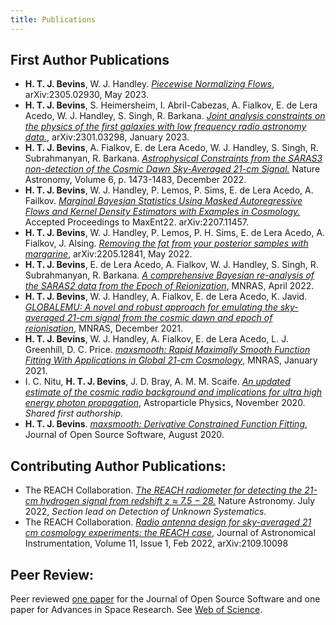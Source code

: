 ```yaml
---
title: Publications
---
```


## First Author Publications

- **H. T. J. Bevins**, W. J. Handley. [*Piecewise Normalizing Flows*](https://arxiv.org/abs/2305.02930), arXiv:2305.02930, May 2023.
- **H. T. J. Bevins**, S. Heimersheim, I. Abril-Cabezas, A. Fialkov, E. de Lera Acedo, W. J. Handley, S. Singh, R. Barkana. [*Joint analysis constraints on the physics of the first galaxies with low frequency radio astronomy data.*](https://arxiv.org/abs/2301.03298), arXiv:2301.03298, January 2023.
- **H. T. J. Bevins**, A. Fialkov, E. de Lera Acedo, W. J. Handley, S. Singh, R. Subrahmanyan, R. Barkana.
[*Astrophysical Constraints from the SARAS3 non-detection of the Cosmic Dawn Sky-Averaged 21-cm Signal.*](https://doi.org/10.1038/s41550-022-01825-6.) Nature Astronomy, Volume 6, p. 1473-1483, December 2022.
- **H. T. J. Bevins**, W. J. Handley, P. Lemos, P. Sims, E. de Lera Acedo, A. Failkov. [*Marginal Bayesian
Statistics Using Masked Autoregressive Flows and Kernel Density Estimators with Examples in Cosmology.*](https://arxiv.org/abs/2207.11457)
Accepted Proceedings to MaxEnt22. arXiv:2207.11457.
- **H. T. J. Bevins**, W. J. Handley, P. Lemos, P. H. Sims, E. de Lera Acedo, A. Fialkov, J. Alsing.
[*Removing the fat from your posterior samples with margarine*](https://arxiv.org/abs/2205.12841), arXiv:2205.12841, May 2022.
- **H. T. J. Bevins**, E. de Lera Acedo, A. Fialkov, W. J. Handley, S. Singh, R. Subrahmanyan, R. Barkana.
[*A comprehensive Bayesian re-analysis of the SARAS2 data from the Epoch
of Reionization*](https://doi.org/10.1093/mnras/stac1158), MNRAS, April 2022.
- **H. T. J. Bevins**, W. J. Handley, A. Fialkov, E. de Lera Acedo, K. Javid. [*GLOBALEMU: A novel and robust
approach for emulating the sky-averaged 21-cm signal from the cosmic dawn and epoch of
reionisation*](https://doi.org/10.1093/mnras/stab2737), MNRAS, December 2021.
- **H. T. J. Bevins**, W. J. Handley, A. Fialkov, E. de Lera Acedo, L. J. Greenhill, D. C. Price.
[*maxsmooth: Rapid Maximally Smooth Function Fitting With Applications in Global
21-cm Cosmology*](https://doi.org/10.1093/mnras/stab152), MNRAS, January 2021.
- I. C. Nitu, **H. T. J. Bevins**, J. D. Bray, A. M. M. Scaife.
[*An updated estimate of the cosmic radio background and implications
for ultra high energy photon propagation*](https://doi.org/10.1016/j.astropartphys.2020.102532),
Astroparticle Physics, November 2020. *Shared first authorship.*
- **H. T. J. Bevins**. [*maxsmooth: Derivative Constrained Function Fitting*](https://joss.theoj.org/papers/10.21105/joss.02596),
Journal of Open Source Software, August 2020.

## Contributing Author Publications:

- The REACH Collaboration. [*The REACH radiometer for detecting the 21-cm hydrogen signal from redshift
z ≈ 7.5 − 28.*](https://www.nature.com/articles/s41550-022-01709-9?utm_campaign=related_content&utm_source=ASTRO&utm_medium=communities) Nature Astronomy. July 2022, *Section lead on Detection of Unknown Systematics*.
- The REACH Collaboration. [*Radio antenna design for sky-averaged 21 cm cosmology experiments: the
REACH case*](https://ui.adsabs.harvard.edu/abs/2022JAI....1150001C/abstract), Journal of Astronomical Instrumentation, Volume 11, Issue 1, Feb 2022, arXiv:2109.10098

## Peer Review:

Peer reviewed [one paper](https://github.com/openjournals/joss-reviews/issues/3859)
for the Journal of Open Source Software and one paper for Advances in Space Research. See 
[Web of Science](https://www.webofscience.com/wos/author/record/3920858).
